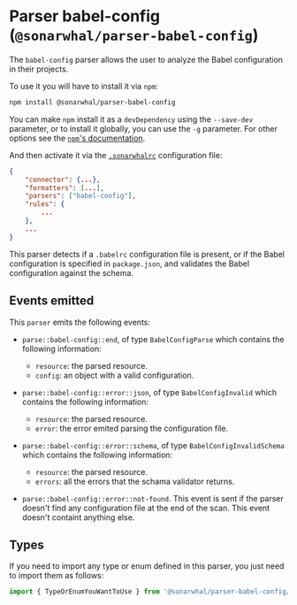 # Parser babel-config (`@sonarwhal/parser-babel-config`)

The `babel-config` parser allows the user to analyze the
Babel configuration in their projects.

To use it you will have to install it via `npm`:

```bash
npm install @sonarwhal/parser-babel-config
```

You can make `npm` install it as a `devDependency` using the `--save-dev`
parameter, or to install it globally, you can use the `-g` parameter. For
other options see the
[`npm`'s documentation](https://docs.npmjs.com/cli/install).

And then activate it via the [`.sonarwhalrc`][sonarwhalrc]
configuration file:

```json
{
    "connector": {...},
    "formatters": [...],
    "parsers": ["babel-config"],
    "rules": {
        ...
    },
    ...
}
```

This parser detects if a `.babelrc` configuration file is present, or if the
Babel configuration is specified in `package.json`, and validates the Babel
configuration against the schema.

## Events emitted

This `parser` emits the following events:

* `parse::babel-config::end`, of type `BabelConfigParse`
  which contains the following information:

  * `resource`: the parsed resource.
  * `config`: an object with a valid configuration.

* `parse::babel-config::error::json`, of type `BabelConfigInvalid`
  which contains the following information:

  * `resource`: the parsed resource.
  * `error`: the error emited parsing the configuration file.

* `parse::babel-config::error::schema`, of type `BabelConfigInvalidSchema`
  which contains the following information:

  * `resource`: the parsed resource.
  * `errors`: all the errors that the schama validator returns.

* `parse::babel-config::error::not-found`. This event is sent if the parser doesn't
  find any configuration file at the end of the scan.
  This event doesn't containt anything else.

## Types

If you need to import any type or enum defined in this parser, you just need to
import them as follows:

```ts
import { TypeOrEnumYouWantToUse } from '@sonarwhal/parser-babel-config/dist/src/types';
```

<!-- Link labels: -->

[sonarwhalrc]: https://sonarwhal.com/docs/user-guide/further-configuration/sonarwhalrc-formats/
